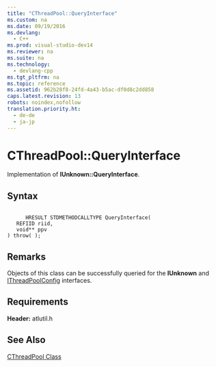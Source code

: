 ```yaml
---
title: "CThreadPool::QueryInterface"
ms.custom: na
ms.date: 09/19/2016
ms.devlang: 
  - C++
ms.prod: visual-studio-dev14
ms.reviewer: na
ms.suite: na
ms.technology: 
  - devlang-cpp
ms.tgt_pltfrm: na
ms.topic: reference
ms.assetid: 962b28f8-24fd-4a43-b5ac-df0d8c2dd858
caps.latest.revision: 13
robots: noindex,nofollow
translation.priority.ht: 
  - de-de
  - ja-jp
---
```

# CThreadPool::QueryInterface
Implementation of **IUnknown::QueryInterface**.  
  
## Syntax  
  
```  
  
      HRESULT STDMETHODCALLTYPE QueryInterface(  
   REFIID riid,  
   void** ppv   
) throw( );  
```  
  
## Remarks  
 Objects of this class can be successfully queried for the **IUnknown** and [IThreadPoolConfig](../vs140/IThreadPoolConfig-Interface.md) interfaces.  
  
## Requirements  
 **Header:** atlutil.h  
  
## See Also  
 [CThreadPool Class](../vs140/CThreadPool-Class.md)